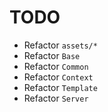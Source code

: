 # TODO

- Refactor `assets/*`
- Refactor `Base`
- Refactor `Common`
- Refactor `Context`
- Refactor `Template`
- Refactor `Server`
